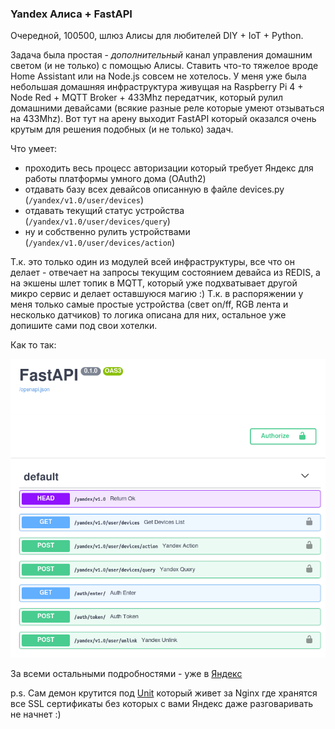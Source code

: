 ### Yandex Алиса + FastAPI

Очередной, 100500, шлюз Алисы для любителей DIY + IoT + Python.


Задача была простая - *дополнительный* канал управления домашним светом (и не только) с помощью Алисы. Ставить что-то тяжелое вроде Home Assistant или на Node.js совсем не хотелось. У меня уже была небольшая домашняя инфраструктура живущая на Raspberry Pi 4 + Node Red + MQTT Broker + 433Mhz передатчик, который рулил домашними девайсами (всякие разные реле которые умеют отзываться на 433Mhz). Вот тут на арену выходит FastAPI который оказался очень крутым для решения подобных (и не только) задач.

Что умеет:
- проходить весь процесс авторизации который требует Яндекс для работы платформы умного дома (OAuth2)
- отдавать базу всех девайсов описанную в файле devices.py (`/yandex/v1.0/user/devices`)
- отдавать текущий статус устройства (`/yandex/v1.0/user/devices/query`)
- ну и собственно рулить устройствами (`/yandex/v1.0/user/devices/action`)

Т.к. это только один из модулей всей инфраструктуры, все что он делает - отвечает на запросы текущим состоянием девайса из REDIS, а на экшены шлет топик в MQTT, который уже подхватывает другой микро сервис и делает оставшуюся магию :) Т.к. в распоряжении у меня только самые простые устройства (свет on/ff, RGB лента и несколько датчиков) то логика описана для них, остальное уже допишите сами под свои хотелки. 

Как то так:


![screen](yandex_alice.png)

За всеми остальными подробностями - уже в [Яндекс](https://yandex.ru/dev/dialogs/alice/doc/smart-home/concepts/general-concept.html)


p.s. Сам демон крутится под [Unit](https://unit.nginx.org/) который живет за Nginx где хранятся все SSL сертификаты без которых с вами Яндекс даже разговаривать не начнет :)
